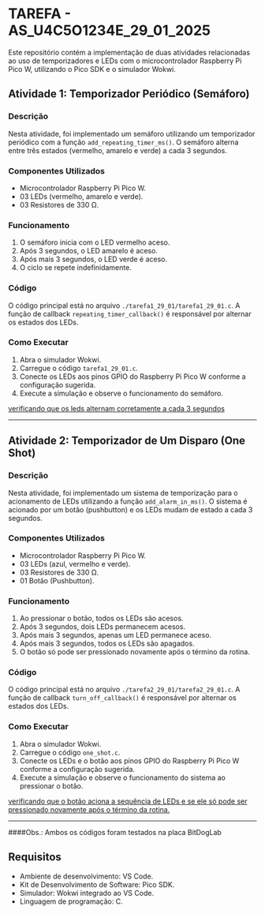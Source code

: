 # TAREFA - AS_U4C5O1234E_29_01_2025

Este repositório contém a implementação de duas atividades relacionadas ao uso de temporizadores e LEDs com o microcontrolador Raspberry Pi Pico W, utilizando o Pico SDK e o simulador Wokwi.

## Atividade 1: Temporizador Periódico (Semáforo)

### Descrição
Nesta atividade, foi implementado um semáforo utilizando um temporizador periódico com a função `add_repeating_timer_ms()`. O semáforo alterna entre três estados (vermelho, amarelo e verde) a cada 3 segundos.

### Componentes Utilizados
- Microcontrolador Raspberry Pi Pico W.
- 03 LEDs (vermelho, amarelo e verde).
- 03 Resistores de 330 Ω.

### Funcionamento
1. O semáforo inicia com o LED vermelho aceso.
2. Após 3 segundos, o LED amarelo é aceso.
3. Após mais 3 segundos, o LED verde é aceso.
4. O ciclo se repete indefinidamente.

### Código
O código principal está no arquivo `./tarefa1_29_01/tarefa1_29_01.c`. A função de callback `repeating_timer_callback()` é responsável por alternar os estados dos LEDs.

### Como Executar
1. Abra o simulador Wokwi.
2. Carregue o código `tarefa1_29_01.c`.
3. Conecte os LEDs aos pinos GPIO do Raspberry Pi Pico W conforme a configuração sugerida.
4. Execute a simulação e observe o funcionamento do semáforo.

[verificando que os leds alternam corretamente a cada 3 segundos](https://drive.google.com/file/d/1aNX68ON3uIO9iTQiY7dueCdGBBX9vmeJ/view?usp=sharing)

---

## Atividade 2: Temporizador de Um Disparo (One Shot)

### Descrição
Nesta atividade, foi implementado um sistema de temporização para o acionamento de LEDs utilizando a função `add_alarm_in_ms()`. O sistema é acionado por um botão (pushbutton) e os LEDs mudam de estado a cada 3 segundos.

### Componentes Utilizados
- Microcontrolador Raspberry Pi Pico W.
- 03 LEDs (azul, vermelho e verde).
- 03 Resistores de 330 Ω.
- 01 Botão (Pushbutton).

### Funcionamento
1. Ao pressionar o botão, todos os LEDs são acesos.
2. Após 3 segundos, dois LEDs permanecem acesos.
3. Após mais 3 segundos, apenas um LED permanece aceso.
4. Após mais 3 segundos, todos os LEDs são apagados.
5. O botão só pode ser pressionado novamente após o término da rotina.

### Código
O código principal está no arquivo `./tarefa2_29_01/tarefa2_29_01.c`. A função de callback `turn_off_callback()` é responsável por alternar os estados dos LEDs.

### Como Executar
1. Abra o simulador Wokwi.
2. Carregue o código `one_shot.c`.
3. Conecte os LEDs e o botão aos pinos GPIO do Raspberry Pi Pico W conforme a configuração sugerida.
4. Execute a simulação e observe o funcionamento do sistema ao pressionar o botão.

[verificando que o botão aciona a sequência de LEDs e se ele só pode ser pressionado novamente após o término da rotina.](https://drive.google.com/file/d/14J2MAruIkmR0KNBOsao2nwHtLU6GLHho/view?usp=sharing)

---
####Obs.: Ambos os códigos foram testados na placa BitDogLab

## Requisitos
- Ambiente de desenvolvimento: VS Code.
- Kit de Desenvolvimento de Software: Pico SDK.
- Simulador: Wokwi integrado ao VS Code.
- Linguagem de programação: C.